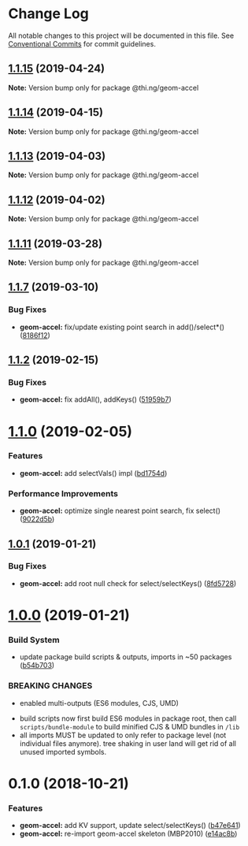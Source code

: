 # Change Log

All notable changes to this project will be documented in this file.
See [Conventional Commits](https://conventionalcommits.org) for commit guidelines.

## [1.1.15](https://github.com/thi-ng/umbrella/compare/@thi.ng/geom-accel@1.1.14...@thi.ng/geom-accel@1.1.15) (2019-04-24)

**Note:** Version bump only for package @thi.ng/geom-accel





## [1.1.14](https://github.com/thi-ng/umbrella/compare/@thi.ng/geom-accel@1.1.13...@thi.ng/geom-accel@1.1.14) (2019-04-15)

**Note:** Version bump only for package @thi.ng/geom-accel





## [1.1.13](https://github.com/thi-ng/umbrella/compare/@thi.ng/geom-accel@1.1.12...@thi.ng/geom-accel@1.1.13) (2019-04-03)

**Note:** Version bump only for package @thi.ng/geom-accel





## [1.1.12](https://github.com/thi-ng/umbrella/compare/@thi.ng/geom-accel@1.1.11...@thi.ng/geom-accel@1.1.12) (2019-04-02)

**Note:** Version bump only for package @thi.ng/geom-accel





## [1.1.11](https://github.com/thi-ng/umbrella/compare/@thi.ng/geom-accel@1.1.10...@thi.ng/geom-accel@1.1.11) (2019-03-28)

**Note:** Version bump only for package @thi.ng/geom-accel







## [1.1.7](https://github.com/thi-ng/umbrella/compare/@thi.ng/geom-accel@1.1.6...@thi.ng/geom-accel@1.1.7) (2019-03-10)


### Bug Fixes

* **geom-accel:** fix/update existing point search in add()/select*() ([8186f12](https://github.com/thi-ng/umbrella/commit/8186f12))



## [1.1.2](https://github.com/thi-ng/umbrella/compare/@thi.ng/geom-accel@1.1.1...@thi.ng/geom-accel@1.1.2) (2019-02-15)


### Bug Fixes

* **geom-accel:** fix addAll(), addKeys() ([51959b7](https://github.com/thi-ng/umbrella/commit/51959b7))



# [1.1.0](https://github.com/thi-ng/umbrella/compare/@thi.ng/geom-accel@1.0.2...@thi.ng/geom-accel@1.1.0) (2019-02-05)


### Features

* **geom-accel:** add selectVals() impl ([bd1754d](https://github.com/thi-ng/umbrella/commit/bd1754d))


### Performance Improvements

* **geom-accel:** optimize single nearest point search, fix select() ([9022d5b](https://github.com/thi-ng/umbrella/commit/9022d5b))



## [1.0.1](https://github.com/thi-ng/umbrella/compare/@thi.ng/geom-accel@1.0.0...@thi.ng/geom-accel@1.0.1) (2019-01-21)


### Bug Fixes

* **geom-accel:** add root null check for select/selectKeys() ([8fd5728](https://github.com/thi-ng/umbrella/commit/8fd5728))



# [1.0.0](https://github.com/thi-ng/umbrella/compare/@thi.ng/geom-accel@0.1.11...@thi.ng/geom-accel@1.0.0) (2019-01-21)


### Build System

* update package build scripts & outputs, imports in ~50 packages ([b54b703](https://github.com/thi-ng/umbrella/commit/b54b703))


### BREAKING CHANGES

* enabled multi-outputs (ES6 modules, CJS, UMD)

- build scripts now first build ES6 modules in package root, then call
  `scripts/bundle-module` to build minified CJS & UMD bundles in `/lib`
- all imports MUST be updated to only refer to package level
  (not individual files anymore). tree shaking in user land will get rid of
  all unused imported symbols.


# 0.1.0 (2018-10-21)


### Features

* **geom-accel:** add KV support, update select/selectKeys() ([b47e641](https://github.com/thi-ng/umbrella/commit/b47e641))
* **geom-accel:** re-import geom-accel skeleton (MBP2010) ([e14ac8b](https://github.com/thi-ng/umbrella/commit/e14ac8b))
